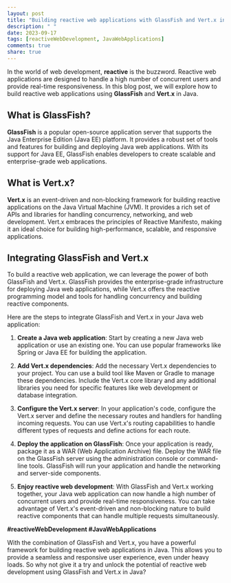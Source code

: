```yaml
---
layout: post
title: "Building reactive web applications with GlassFish and Vert.x in Java"
description: " "
date: 2023-09-17
tags: [reactiveWebDevelopment, JavaWebApplications]
comments: true
share: true
---
```


In the world of web development, **reactive** is the buzzword. Reactive web applications are designed to handle a high number of concurrent users and provide real-time responsiveness. In this blog post, we will explore how to build reactive web applications using **GlassFish** and **Vert.x** in Java.

## What is GlassFish?

**GlassFish** is a popular open-source application server that supports the Java Enterprise Edition (Java EE) platform. It provides a robust set of tools and features for building and deploying Java web applications. With its support for Java EE, GlassFish enables developers to create scalable and enterprise-grade web applications.

## What is Vert.x?

**Vert.x** is an event-driven and non-blocking framework for building reactive applications on the Java Virtual Machine (JVM). It provides a rich set of APIs and libraries for handling concurrency, networking, and web development. Vert.x embraces the principles of Reactive Manifesto, making it an ideal choice for building high-performance, scalable, and responsive applications.

## Integrating GlassFish and Vert.x

To build a reactive web application, we can leverage the power of both GlassFish and Vert.x. GlassFish provides the enterprise-grade infrastructure for deploying Java web applications, while Vert.x offers the reactive programming model and tools for handling concurrency and building reactive components.

Here are the steps to integrate GlassFish and Vert.x in your Java web application:

1. **Create a Java web application**: Start by creating a new Java web application or use an existing one. You can use popular frameworks like Spring or Java EE for building the application.

2. **Add Vert.x dependencies**: Add the necessary Vert.x dependencies to your project. You can use a build tool like Maven or Gradle to manage these dependencies. Include the Vert.x core library and any additional libraries you need for specific features like web development or database integration.

3. **Configure the Vert.x server**: In your application's code, configure the Vert.x server and define the necessary routes and handlers for handling incoming requests. You can use Vert.x's routing capabilities to handle different types of requests and define actions for each route.

4. **Deploy the application on GlassFish**: Once your application is ready, package it as a WAR (Web Application Archive) file. Deploy the WAR file on the GlassFish server using the administration console or command-line tools. GlassFish will run your application and handle the networking and server-side components.

5. **Enjoy reactive web development**: With GlassFish and Vert.x working together, your Java web application can now handle a high number of concurrent users and provide real-time responsiveness. You can take advantage of Vert.x's event-driven and non-blocking nature to build reactive components that can handle multiple requests simultaneously.

**#reactiveWebDevelopment #JavaWebApplications**

With the combination of GlassFish and Vert.x, you have a powerful framework for building reactive web applications in Java. This allows you to provide a seamless and responsive user experience, even under heavy loads. So why not give it a try and unlock the potential of reactive web development using GlassFish and Vert.x in Java?